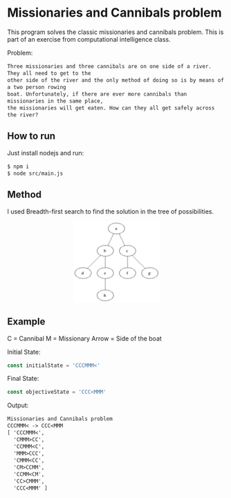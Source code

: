 # Missionaries and Cannibals problem

This program solves the classic missionaries and cannibals problem. This is part of an exercise from computational intelligence class.

Problem: 

```
Three missionaries and three cannibals are on one side of a river. They all need to get to the 
other side of the river and the only method of doing so is by means of a two person rowing 
boat. Unfortunately, if there are ever more cannibals than missionaries in the same place, 
the missionaries will get eaten. How can they all get safely across the river?
```

## How to run

Just install nodejs and run:

```
$ npm i
$ node src/main.js
```

## Method

I used Breadth-first search to find the solution in the tree of possibilities.

<p align="center">
	<a href="">
		<img alt="bfs" src="./Animated_BFS.gif" width="200px">
	</a>
</p>

## Example

C = Cannibal
M = Missionary
Arrow = Side of the boat

Initial State: 

```javascript
const initialState = 'CCCMMM<'
```

Final State: 

```javascript
const objectiveState = 'CCC<MMM'
```

Output:
```
Missionaries and Cannibals problem
CCCMMM< -> CCC<MMM
[ 'CCCMMM<',
  'CMMM>CC',
  'CCMMM<C',
  'MMM>CCC',
  'CMMM<CC',
  'CM>CCMM',
  'CCMM<CM',
  'CC>CMMM',
  'CCC<MMM' ]
```
